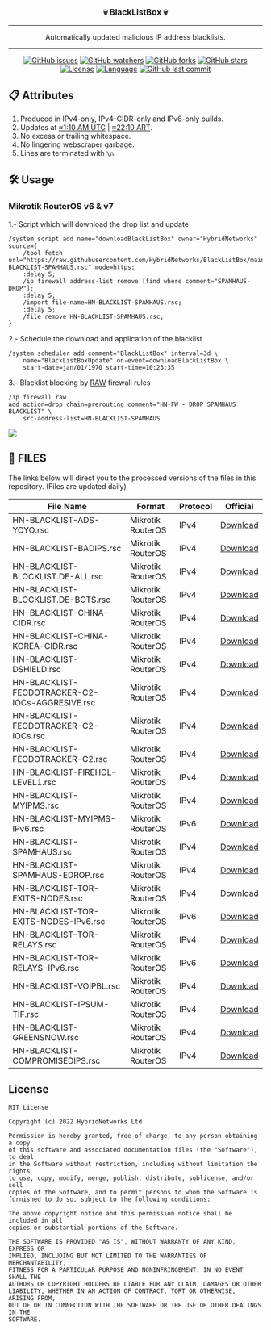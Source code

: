 <div align="center">
  <h3> 💀 BlackListBox 💀 </h3>
  <hr>
  <p>Automatically updated malicious IP address blacklists.</p>
  <hr>
</div>

<div align="center">
  
[![GitHub issues](https://img.shields.io/bitbucket/issues/HybridNetworks/BlackListBox?style=for-the-badge)](https://github.com/HybridNetworks/BlackListBox/issues)
[![GitHub watchers](https://img.shields.io/github/watchers/HybridNetworks/BlackListBox?style=for-the-badge)](https://github.com/HybridNetworks/BlackListBox/watchers)
[![GitHub forks](https://img.shields.io/github/forks/HybridNetworks/BlackListBox?style=for-the-badge)](https://github.com/HybridNetworks/BlackListBox/fork)
[![GitHub stars](https://img.shields.io/github/stars/HybridNetworks/BlackListBox?style=for-the-badge)](https://github.com/HybridNetworks/BlackListBox/stargazers)
[![License](https://img.shields.io/github/license/HybridNetworks/BlackListBox?style=for-the-badge)](https://github.com/HybridNetworks/BlackListBox/blob/main/LICENSE)
[![Language](https://img.shields.io/github/languages/top/HybridNetworks/BlackListBox?style=for-the-badge)](https://github.com/HybridNetworks/BlackListBox/search?l=python)
[![GitHub last commit](https://img.shields.io/github/last-commit/HybridNetworks/BlackListBox?style=for-the-badge)](https://github.com/HybridNetworks/BlackListBox/commits/main)

</div>

## 📋 Attributes

1. Produced in IPv4-only, IPv4-CIDR-only and IPv6-only builds.
2. Updates at [≈1:10 AM UTC](https://24timezones.com/zona-horaria/utc) | [≈22:10 ART](https://24timezones.com/zona-horaria/art).
3. No excess or trailing whitespace.
4. No lingering webscraper garbage.
5. Lines are terminated with `\n`.

## 🛠️ Usage

### Mikrotik RouterOS v6 & v7

1.- Script which will download the drop list and update

```
/system script add name="downloadBlackListBox" owner="HybridNetworks" source={
	/tool fetch url="https://raw.githubusercontent.com/HybridNetworks/BlackListBox/main/Mikrotik/HN-BLACKLIST-SPAMHAUS.rsc" mode=https;
	:delay 5;
	/ip firewall address-list remove [find where comment="SPAMHAUS-DROP"];
	:delay 5;
	/import file-name=HN-BLACKLIST-SPAMHAUS.rsc;
	:delay 5;
	/file remove HN-BLACKLIST-SPAMHAUS.rsc;
}
```

2.- Schedule the download and application of the blacklist

```
/system scheduler add comment="BlackListBox" interval=3d \
	name="BlackListBoxUpdate" on-event=downloadBlackListBox \
	start-date=jan/01/1970 start-time=10:23:35
```

3.- Blacklist blocking by [RAW](https://wiki.mikrotik.com/wiki/Manual:IP/Firewall/Raw) firewall rules

```
/ip firewall raw
add action=drop chain=prerouting comment="HN-FW - DROP SPAMHAUS BLACKLIST" \
	src-address-list=HN-BLACKLIST-SPAMHAUS
```

![](https://img.shields.io/badge/⚠%20WARNING:%20Use%20carefully!%20Some%20lists%20are%20huge%20and%20can%20quickly%20cause%20performance%20issues-red?style=for-the-badge)

## 📜 FILES

The links below will direct you to the processed versions of the files in this repository. (Files are updated daily)

| File Name                                        | Format            | Protocol | Official                                                             |
| ------------------------------------------------ | ----------------- | -------- | -------------------------------------------------------------------- |
| HN-BLACKLIST-ADS-YOYO.rsc                        | Mikrotik RouterOS | IPv4     | [Download](https://raw.githubusercontent.com/HybridNetworks/BlackListBox/main/Mikrotik/HN-BLACKLIST-ADS-YOYO.rsc) |
| HN-BLACKLIST-BADIPS.rsc                          | Mikrotik RouterOS | IPv4     | [Download](https://raw.githubusercontent.com/HybridNetworks/BlackListBox/main/Mikrotik/HN-BLACKLIST-BADIPS.rsc) |
| HN-BLACKLIST-BLOCKLIST.DE-ALL.rsc                | Mikrotik RouterOS | IPv4     | [Download](https://raw.githubusercontent.com/HybridNetworks/BlackListBox/main/Mikrotik/HN-BLACKLIST-BLOCKLIST.DE-ALL.rsc) |
| HN-BLACKLIST-BLOCKLIST.DE-BOTS.rsc               | Mikrotik RouterOS | IPv4     | [Download](https://raw.githubusercontent.com/HybridNetworks/BlackListBox/main/Mikrotik/HN-BLACKLIST-BLOCKLIST.DE-BOTS.rsc) |
| HN-BLACKLIST-CHINA-CIDR.rsc                      | Mikrotik RouterOS | IPv4     | [Download](https://raw.githubusercontent.com/HybridNetworks/BlackListBox/main/Mikrotik/HN-BLACKLIST-CHINA-CIDR.rsc) |
| HN-BLACKLIST-CHINA-KOREA-CIDR.rsc                | Mikrotik RouterOS | IPv4     | [Download](https://raw.githubusercontent.com/HybridNetworks/BlackListBox/main/Mikrotik/HN-BLACKLIST-CHINA-KOREA-CIDR.rsc) |
| HN-BLACKLIST-DSHIELD.rsc                         | Mikrotik RouterOS | IPv4     | [Download](https://raw.githubusercontent.com/HybridNetworks/BlackListBox/main/Mikrotik/HN-BLACKLIST-DSHIELD.rsc) |
| HN-BLACKLIST-FEODOTRACKER-C2-IOCs-AGGRESIVE.rsc  | Mikrotik RouterOS | IPv4     | [Download](https://raw.githubusercontent.com/HybridNetworks/BlackListBox/main/Mikrotik/HN-BLACKLIST-FEODOTRACKER-C2-IOCs-AGGRESIVE.rsc) |
| HN-BLACKLIST-FEODOTRACKER-C2-IOCs.rsc            | Mikrotik RouterOS | IPv4     | [Download](https://raw.githubusercontent.com/HybridNetworks/BlackListBox/main/Mikrotik/HN-BLACKLIST-FEODOTRACKER-C2-IOCs.rsc) |
| HN-BLACKLIST-FEODOTRACKER-C2.rsc                 | Mikrotik RouterOS | IPv4     | [Download](https://raw.githubusercontent.com/HybridNetworks/BlackListBox/main/Mikrotik/HN-BLACKLIST-FEODOTRACKER-C2.rsc) |
| HN-BLACKLIST-FIREHOL-LEVEL1.rsc                  | Mikrotik RouterOS | IPv4     | [Download](https://raw.githubusercontent.com/HybridNetworks/BlackListBox/main/Mikrotik/HN-BLACKLIST-FIREHOL-LEVEL1.rsc) |
| HN-BLACKLIST-MYIPMS.rsc                          | Mikrotik RouterOS | IPv4     | [Download](https://raw.githubusercontent.com/HybridNetworks/BlackListBox/main/Mikrotik/HN-BLACKLIST-MYIPMS.rsc) |
| HN-BLACKLIST-MYIPMS-IPv6.rsc                          | Mikrotik RouterOS | IPv6     | [Download](https://raw.githubusercontent.com/HybridNetworks/BlackListBox/main/Mikrotik/HN-BLACKLIST-MYIPMS-IPv6.rsc) |
| HN-BLACKLIST-SPAMHAUS.rsc                        | Mikrotik RouterOS | IPv4     | [Download](https://raw.githubusercontent.com/HybridNetworks/BlackListBox/main/Mikrotik/HN-BLACKLIST-SPAMHAUS.rsc) |
| HN-BLACKLIST-SPAMHAUS-EDROP.rsc                        | Mikrotik RouterOS | IPv4     | [Download](https://raw.githubusercontent.com/HybridNetworks/BlackListBox/main/Mikrotik/HN-BLACKLIST-SPAMHAUS-EDROP.rsc) |
| HN-BLACKLIST-TOR-EXITS-NODES.rsc                 | Mikrotik RouterOS | IPv4     | [Download](https://raw.githubusercontent.com/HybridNetworks/BlackListBox/main/Mikrotik/HN-BLACKLIST-TOR-EXITS-NODES.rsc) |
| HN-BLACKLIST-TOR-EXITS-NODES-IPv6.rsc                 | Mikrotik RouterOS | IPv6     | [Download](https://raw.githubusercontent.com/HybridNetworks/BlackListBox/main/Mikrotik/HN-BLACKLIST-TOR-EXITS-NODES-IPv6.rsc) |
| HN-BLACKLIST-TOR-RELAYS.rsc                      | Mikrotik RouterOS | IPv4     | [Download](https://raw.githubusercontent.com/HybridNetworks/BlackListBox/main/Mikrotik/HN-BLACKLIST-TOR-RELAYS.rsc) |
| HN-BLACKLIST-TOR-RELAYS-IPv6.rsc                      | Mikrotik RouterOS | IPv6     | [Download](https://raw.githubusercontent.com/HybridNetworks/BlackListBox/main/Mikrotik/HN-BLACKLIST-TOR-RELAYS-IPv6.rsc) |
| HN-BLACKLIST-VOIPBL.rsc                          | Mikrotik RouterOS | IPv4     | [Download](https://raw.githubusercontent.com/HybridNetworks/BlackListBox/main/Mikrotik/HN-BLACKLIST-VOIPBL.rsc) |
| HN-BLACKLIST-IPSUM-TIF.rsc                          | Mikrotik RouterOS | IPv4     | [Download](https://raw.githubusercontent.com/HybridNetworks/BlackListBox/main/Mikrotik/HN-BLACKLIST-IPSUM-TIF.rsc) |
| HN-BLACKLIST-GREENSNOW.rsc                          | Mikrotik RouterOS | IPv4     | [Download](https://raw.githubusercontent.com/HybridNetworks/BlackListBox/main/Mikrotik/HN-BLACKLIST-GREENSNOW.rsc) |
| HN-BLACKLIST-COMPROMISEDIPS.rsc                          | Mikrotik RouterOS | IPv4     | [Download](https://raw.githubusercontent.com/HybridNetworks/BlackListBox/main/Mikrotik/HN-BLACKLIST-COMPROMISEDIPS.rsc) |

## License

```
MIT License

Copyright (c) 2022 HybridNetworks Ltd

Permission is hereby granted, free of charge, to any person obtaining a copy
of this software and associated documentation files (the "Software"), to deal
in the Software without restriction, including without limitation the rights
to use, copy, modify, merge, publish, distribute, sublicense, and/or sell
copies of the Software, and to permit persons to whom the Software is
furnished to do so, subject to the following conditions:

The above copyright notice and this permission notice shall be included in all
copies or substantial portions of the Software.

THE SOFTWARE IS PROVIDED "AS IS", WITHOUT WARRANTY OF ANY KIND, EXPRESS OR
IMPLIED, INCLUDING BUT NOT LIMITED TO THE WARRANTIES OF MERCHANTABILITY,
FITNESS FOR A PARTICULAR PURPOSE AND NONINFRINGEMENT. IN NO EVENT SHALL THE
AUTHORS OR COPYRIGHT HOLDERS BE LIABLE FOR ANY CLAIM, DAMAGES OR OTHER
LIABILITY, WHETHER IN AN ACTION OF CONTRACT, TORT OR OTHERWISE, ARISING FROM,
OUT OF OR IN CONNECTION WITH THE SOFTWARE OR THE USE OR OTHER DEALINGS IN THE
SOFTWARE.
```
